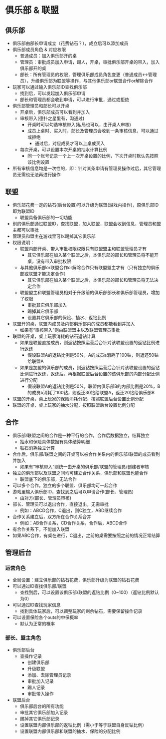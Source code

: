 # 俱乐部 & 联盟

## 俱乐部

- 俱乐部由部长申请成立（花费钻石？），成立后可以添加成员
- 俱乐部成员角色 & 对应权限
  - 普通成员：加入俱乐部开的桌
  - 管理员：审批成员加入申请，踢人，开桌，审批俱乐部开桌的带入，加入俱乐部开的桌
  - 部长：所有管理员的权限，管理俱乐部成员角色变更（普通成员<->管理员），升级俱乐部为联盟等操作，与其他俱乐部or联盟合作or解除合作
- 玩家可以通过输入俱乐部ID查找俱乐部
  - 找到后，可以发起加入俱乐部申请
  - 部长和管理员都会收到申请，可以进行审批，通过或拒绝
- 俱乐部管理员和部长可以开桌
  - 开桌后，俱乐部成员可以看到并加入
  - 审核带入(德扑之星里有，沟通过)
    - 开桌时可以勾选审核带入(私局也可以，由开桌人审核)
    - 成员上桌时、买入时，部长及管理员会收到一条审核信息，可以通过或拒绝
      - 通过后，对应成员才可以上桌或买入
  - 每次开桌，可以设置本次开桌的抽水计算比例
    - 同一个账号记录一个上一次开桌设置的比例，下次开桌时默认先按照该比例设置
- 所有审核信息均是一次性的，即：针对某条申请有管理员操作过后，其它管理员无需也无法再进行操作

## 联盟

- 俱乐部花费一定的钻石(后台设置)可以升级为联盟(游戏内操作)，原俱乐部ID即为联盟ID
  - 联盟具备俱乐部的一切功能
- 别的俱乐部通过联盟ID，查找联盟，加入联盟，联盟会收到信息，管理员和盟主都可以审批
- 管理员和盟主在游戏里可以踢掉其它俱乐部
- 权限说明：
  - 联盟内部开桌、带入审批权限权限只有联盟盟主和联盟管理员才有
    - 其它俱乐部在加入某个联盟之后，本俱乐部的部长和管理员将不能开桌，没有带入审批权限
  - 与其他俱乐部or联盟合作or解除合作只有联盟盟主才有（只有独立的俱乐部或联盟才能决定合作）
    - 其它俱乐部在加入某个联盟之后，本俱乐部的部长和管理员将无法决定合作
  - 联盟盟主和联盟管理员相对于升级前的俱乐部部长和俱乐部管理员，增加了权限
    - 审批其它俱乐部加入
    - 踢掉其它俱乐部
    - 设置其它俱乐部的保险、抽水、返钻比例
- 联盟开的桌，联盟内成员及内部俱乐部内的成员都能看到并加入
  - 如果有“审核带入”则由联盟盟主以及联盟管理员审批
- 联盟的开桌，桌上玩家消耗的钻石返钻计算
  - 如果是联盟直接成员，则返钻按照运营后台针对该联盟设置的返钻比例进行返还
    - 假设联盟A的返钻比例是50%，A的成员a消耗了100钻，则返还50钻给联盟A
  - 如果是加盟的俱乐部的成员，则返钻按照运营后台针对该联盟设置的返钻比例进行返还，返还后，再根据联盟后台设置的该俱乐部的内部分配比例进行分配
    - 假设联盟A的返钻比例是50%，联盟内俱乐部B的内部比例是20%，B的成员b消耗了100钻，则返还30钻给联盟A，返还20钻给俱乐部B
- 联盟的开桌，桌上玩家的保险消耗分配，按照联盟后台设置比例分配
- 联盟的开桌，桌上玩家的抽水分配，按照联盟后台设置比例分配

## 合作

- 俱乐部/联盟之间的合作是一种平行的合作，合作后数据独立，结算独立
  - 抽水和保险具体数据有具体结算明细
  - 钻石消耗独立计算
- 合作后，俱乐部/联盟之间的开桌可以被合作关系内的俱乐部/联盟的成员看到并加入
  - 如果有“审核带入”则统一由开桌的俱乐部/联盟的管理员/创建者审核
- 独立的俱乐部以及联盟之间均可建立合作关系，俱乐部和联盟也能合作
  - 联盟底下的俱乐部，无法合作
- 可以多个合作，独立的多个联盟、俱乐部均可一起合作
- 游戏里输入俱乐部ID，查找到之后可以申请合作(部长、管理员)
  - 由对方(部长、管理员审核)
- 部长、管理员可以退出合作，直接退出，无需审批
  - 例如：ABCD合作，C退出，则C独立，ABD继续合作
- 合作关系建立后，双方所在合作关系合并
  - 例如：AB合作关系，CD合作关系，合作后，ABCD合作
- 有合作关系下，不能加入联盟
- 如果ABC合作，有桌在进行，C退出，之前的桌需要按照之前的情况正常结算

## 管理后台

### 运营角色

- 全局设置：建立俱乐部的钻石花费，俱乐部升级为联盟的钻石花费
- 可以通过ID查找俱乐部/联盟
  - 查找到后，可以设置该俱乐部/联盟的返钻比例（0~100）（返钻比例默认为0）
- 可以通过ID查找玩家信息
  - 找到具体玩家后，可以调整玩家的剩余钻石，需要保留操作记录
- 可以设置保险各个outs的中保概率
  - 默认为正常的概率

### 部长、盟主角色

- 俱乐部后台
  - 查操作记录
    - 创建俱乐部
    - 升级联盟
    - 添加、去除管理员记录
    - 审批加入记录
    - 踢人记录
    - 审批带入操作
- 联盟后台
  - 俱乐部后台的所有功能
  - 审批其它俱乐部加入记录
  - 踢掉其它俱乐部记录
  - 设置联盟内部俱乐部的返钻比例（需小于等于联盟自身反钻比例）
  - 设置联盟内部俱乐部和联盟的抽水、保险的分配比例
